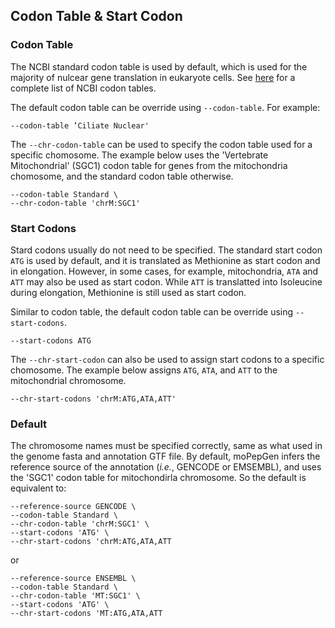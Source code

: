 ## Codon Table & Start Codon

### Codon Table

The NCBI standard codon table is used by default, which is used for the majority of nulcear gene translation in eukaryote cells. See [here](https://www.ncbi.nlm.nih.gov/Taxonomy/Utils/wprintgc.cgi) for a complete list of NCBI codon tables.

The default codon table can be override using `--codon-table`. For example:

```shell
--codon-table ’Ciliate Nuclear'
```

The `--chr-codon-table` can be used to specify the codon table used for a specific chomosome. The example below uses the 'Vertebrate Mitochondrial' (SGC1) codon table for genes from the mitochondria chomosome, and the standard codon table otherwise.

```shell
--codon-table Standard \
--chr-codon-table 'chrM:SGC1'
```

### Start Codons

Stard codons usually do not need to be specified. The standard start codon `ATG` is used by default, and it is translated as Methionine as start codon and in elongation. However, in some cases, for example, mitochondria, `ATA` and `ATT` may also be used as start codon. While `ATT` is translatted into Isoleucine during elongation, Methionine is still used as start codon.

Similar to codon table, the default codon table can be override using `--start-codons`.

```shell
--start-codons ATG
```

The `--chr-start-codon` can also be used to assign start codons to a specific chomosome. The example below assigns `ATG`, `ATA`, and `ATT` to the mitochondrial chromosome.

```shell
--chr-start-codons 'chrM:ATG,ATA,ATT'
```

### Default

The chromosome names must be specified correctly, same as what used in the genome fasta and annotation GTF file. By default, moPepGen infers the reference source of the annotation (*i.e.*, GENCODE or EMSEMBL), and uses the 'SGC1' codon table for mitochondirla chromosome. So the default is equivalent to:

```shell
--reference-source GENCODE \
--codon-table Standard \
--chr-codon-table 'chrM:SGC1' \
--start-codons 'ATG' \
--chr-start-codons 'chrM:ATG,ATA,ATT
```

or

```shell
--reference-source ENSEMBL \
--codon-table Standard \
--chr-codon-table 'MT:SGC1' \
--start-codons 'ATG' \
--chr-start-codons 'MT:ATG,ATA,ATT
```
